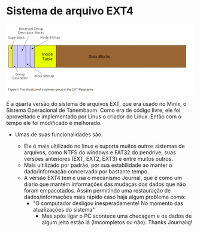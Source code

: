 # Sistema de arquivo EXT4

![Estrutura EXT](.../../../img/structureEXT.png)

É a quarta versão do sistema de arquivos EXT, que era usado no Minix, o Sistema Operacional de Tanembaum. Como era de código livre, ele foi aproveitado e implementado por Linus o criador do Linux. Então com o tempo ele foi modificado e melhorado.

- Umas de suas funcionalidades são:

  - Ele é mais ultilizado no linux e suporta muitos outros sistemas de arquivos, como NTFS do windows e FAT32 do pendrive, suas versões anteriores (EXT, EXT2, EXT3) e entre muitos outros.
  - Mais ultilizado por padrão, por sua estabilidade ao manter o dado/informação concervado por bastante tempo.
  - A versão EXT4 tem e usa o mecanismo Journal, que é como um diário que mantém informações das mudaças dos dados que não foram empacotados. Assim permitindo uma restauração de dados/informações mais rápido caso haja algum problema como:
    - "O computador desligou inesperadamente! No momento das atualizações do sistema"
      - Mas após ligar o PC acontece uma checagem e os dados de algum jeito estão lá (Imcompletos ou não). Thanks Journalig!
